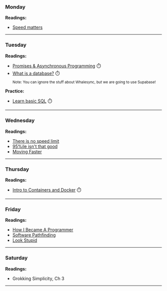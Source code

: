 

### Monday

**Readings:**
- [Speed matters](https://www.scattered-thoughts.net/writing/speed-matters/)

---

### Tuesday

**Readings:**
- [Promises & Asynchronous Programming](https://eloquentjavascript.net/11_async.html) <span title="~20 min, 3-databases prework">⏱️</span>
- [What is a database?](https://www.whalesync.com/blog/an-intro-to-databases) <span title="~10 min, 3-databases prework">⏱️</span>  
  <sub>Note: You can ignore the stuff about Whalesync, but we are going to use Supabase!</sub>

**Practice:**
- [Learn basic SQL](https://www.executeprogram.com/courses/sql) <span title="~1 hour, 3-databases prework">⏱️</span>

---

### Wednesday

**Readings:**
- [There is no speed limit](https://sive.rs/kimo)
- [95%ile isn't that good](https://danluu.com/p95-skill/)
- [Moving Faster](https://www.scattered-thoughts.net/writing/moving-faster/)

---

### Thursday

**Readings:**
- [Intro to Containers and Docker](https://endjin.com/blog/2022/01/introduction-to-containers-and-docker) <span title="~20 minutes">⏱️</span>

---

### Friday

**Readings:**
- [How I Became A Programmer](https://mattdeboard.net/2011/11/23/how-i-became-a-programmer/)
- [Software Pathfinding](https://grantslatton.com/software-pathfinding)
- [Look Stupid](https://danluu.com/look-stupid/)

---

### Saturday

**Readings:**
- Grokking Simplicity, Ch 3

---


